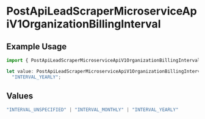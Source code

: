 # PostApiLeadScraperMicroserviceApiV1OrganizationBillingInterval

## Example Usage

```typescript
import { PostApiLeadScraperMicroserviceApiV1OrganizationBillingInterval } from "oppulence-backend-sdk/models/operations";

let value: PostApiLeadScraperMicroserviceApiV1OrganizationBillingInterval =
  "INTERVAL_YEARLY";
```

## Values

```typescript
"INTERVAL_UNSPECIFIED" | "INTERVAL_MONTHLY" | "INTERVAL_YEARLY"
```